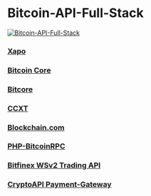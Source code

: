 # Bitcoin-API-Full-Stack

[![Bitcoin-API-Full-Stack](https://bitcoin-api.s3.amazonaws.com/images/visual_art/so-splush-bee-and-lamby-full-stack-banner-55.png)](#bitcoin-api-full-stack)

### [Xapo](https://xapo.com)

### [Bitcoin Core](https://bitcoin.org/en/bitcoin-core/)

### [Bitcore](https://github.com/bitpay/bitcore)

### [CCXT](https://github.com/ccxt/ccxt)

### [Blockchain.com](https://github.com/blockchain)

### [PHP-BitcoinRPC](https://github.com/denpamusic/php-bitcoinrpc)

### [Bitfinex WSv2 Trading API](https://github.com/bitfinexcom/bitfinex-api-node)

### [CryptoAPI Payment-Gateway](https://github.com/cryptoapi/Payment-Gateway)

